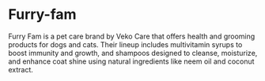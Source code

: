 # Furry-fam
 Furry Fam is a pet care brand by Veko Care that offers health and grooming products for dogs and cats. Their lineup includes multivitamin syrups to boost immunity and growth, and shampoos designed to cleanse, moisturize, and enhance coat shine using natural ingredients like neem oil and coconut extract.
